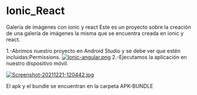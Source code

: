 # Ionic_React
Galería de imágenes con ionic y react 
Este es un proyecto sobre la creación de una galería de imágenes la misma que se encuentra creada en ionic y react.

1.-Abrimos nuestro proyecto en Android Studio  y se debe ver que estén incluidas:Permissions.
[![Ionic-angular.png](https://i.postimg.cc/wvMk8LGF/Ionic-angular.png)](https://postimg.cc/ft4dYtZ0)
2.-Ejecutamos la aplicación en nuestro dispositivo móvil. 

[![Screenshot-20211221-120442.jpg](https://i.postimg.cc/28khP4LW/Screenshot-20211221-120442.jpg)](https://postimg.cc/bd5ZnSTY)

El apk y el bundle se encuentran en la carpeta APK-BUNDLE

